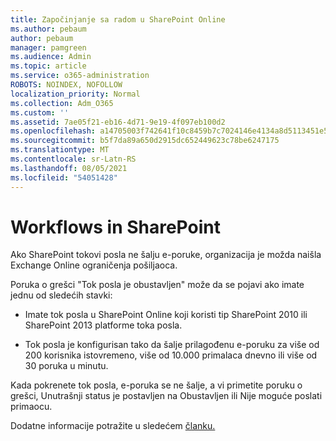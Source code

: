 ```yaml
---
title: Započinjanje sa radom u SharePoint Online
ms.author: pebaum
author: pebaum
manager: pamgreen
ms.audience: Admin
ms.topic: article
ms.service: o365-administration
ROBOTS: NOINDEX, NOFOLLOW
localization_priority: Normal
ms.collection: Adm_O365
ms.custom: ''
ms.assetid: 7ae05f21-eb16-4d71-9e19-4f097eb100d2
ms.openlocfilehash: a14705003f742641f10c8459b7c7024146e4134a8d5113451e5732cef7326484
ms.sourcegitcommit: b5f7da89a650d2915dc652449623c78be6247175
ms.translationtype: MT
ms.contentlocale: sr-Latn-RS
ms.lasthandoff: 08/05/2021
ms.locfileid: "54051428"
---
```

# <a name="workflows-in-sharepoint"></a>Workflows in SharePoint

Ako SharePoint tokovi posla ne šalju e-poruke, organizacija je možda naišla Exchange Online ograničenja pošiljaoca.

Poruka o grešci "Tok posla je obustavljen" može da se pojavi ako imate jednu od sledećih stavki:

- Imate tok posla u SharePoint Online koji koristi tip SharePoint 2010 ili SharePoint 2013 platforme toka posla.

- Tok posla je konfigurisan tako da šalje prilagođenu e-poruku za više od 200 korisnika istovremeno, više od 10.000 primalaca dnevno ili više od 30 poruka u minutu.

Kada pokrenete tok posla, e-poruka se ne šalje, a vi primetite poruku o grešci, Unutrašnji status je postavljen na Obustavljen ili Nije moguće poslati primaocu.

Dodatne informacije potražite u sledećem [članku.](https://docs.microsoft.com/sharepoint/support/workflows/configured-workflow-fails-running)

